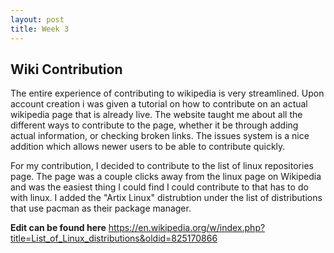```yaml
---
layout: post
title: Week 3
---
```


## Wiki Contribution 

The entire experience of contributing to wikipedia is very streamlined. Upon account creation i was given a tutorial on how to contribute on an actual wikipedia page that is already live. The website taught me about all the different ways to contribute to the page, whether it be through adding actual information, or checking broken links. The issues system is a nice addition which allows newer users to be able to contribute quickly. 

For my contribution, I decided to contribute to the list of linux repositories page. The page was a couple clicks away from the linux page on Wikipedia and was the easiest thing I could find I could contribute to that has to do with linux. I added the "Artix Linux" distrubtion under the list of distributions that use pacman as their package manager. 


__Edit can be found here__
https://en.wikipedia.org/w/index.php?title=List_of_Linux_distributions&oldid=825170866